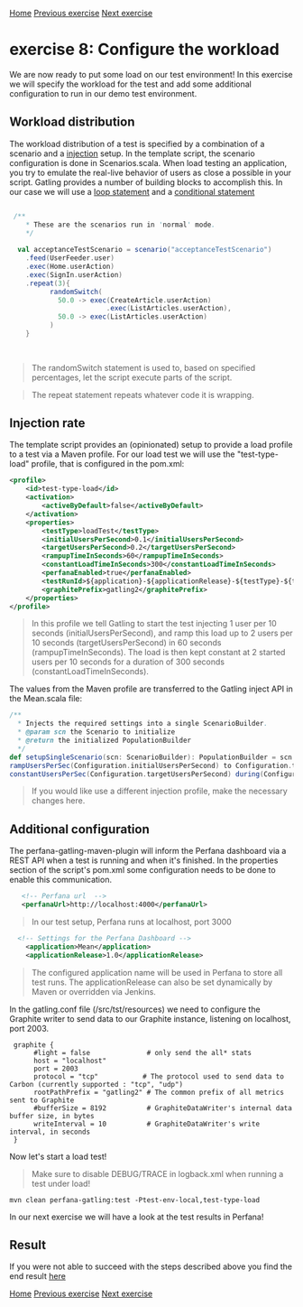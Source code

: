 [Home](index.md) 
[Previous exercise](exercise-7.md) 
[Next exercise](exercise-9.md)  

# exercise 8: Configure the workload 

We are now ready to put some load on our test environment! In this exercise we will specify the workload for the test and add some additional configuration to run in our demo test environment.  

## Workload distribution

The workload distribution of a test is specified by a combination of a scenario and a [injection](https://gatling.io/docs/2.3/general/simulation_setup/?highlight=injection) setup. In the template script, the scenario configuration is done in Scenarios.scala. When load testing an application, you try to emulate the real-live behavior of users as close a possible in your script. Gatling provides a number of building blocks to accomplish this. In our case we will use a [loop statement](https://gatling.io/docs/2.3/general/scenario/#loop-statements) and a [conditional statement](https://gatling.io/docs/2.3/general/scenario/#conditional-statements)  

 

```scala

 /**
    * These are the scenarios run in 'normal' mode.
    */
      
  val acceptanceTestScenario = scenario("acceptanceTestScenario")
    .feed(UserFeeder.user)
    .exec(Home.userAction)
    .exec(SignIn.userAction)
    .repeat(3){
          randomSwitch(
            50.0 -> exec(CreateArticle.userAction)
                        .exec(ListArticles.userAction),      
            50.0 -> exec(ListArticles.userAction)
          )
    }
    
      

```
> The randomSwitch statement is used to, based on specified percentages, let the script execute parts of the script.

> The repeat statement repeats whatever code it is wrapping. 

## Injection rate

The template script provides an (opinionated) setup to provide a load profile to a test via a Maven profile. For our load test we will use the "test-type-load" profile, that is configured in the pom.xml: 

```xml
<profile>
    <id>test-type-load</id>
    <activation>
        <activeByDefault>false</activeByDefault>
    </activation>
    <properties>
        <testType>loadTest</testType>
        <initialUsersPerSecond>0.1</initialUsersPerSecond>
        <targetUsersPerSecond>0.2</targetUsersPerSecond>
        <rampupTimeInSeconds>60</rampupTimeInSeconds>
        <constantLoadTimeInSeconds>300</constantLoadTimeInSeconds>
        <perfanaEnabled>true</perfanaEnabled>
        <testRunId>${application}-${applicationRelease}-${testType}-${testEnvironment}-${build.time}</testRunId>
        <graphitePrefix>gatling2</graphitePrefix>
    </properties>
</profile>
```

> In this profile we tell Gatling to start the test injecting 1 user per 10 seconds (initialUsersPerSecond), and ramp this load up to 2 users per 10 seconds (targetUsersPerSecond) in 60 seconds (rampupTimeInSeconds). The load is then kept constant at 2 started users per 10 seconds for a duration of 300 seconds (constantLoadTimeInSeconds).
  
The values from the Maven profile are transferred to the Gatling inject API in the Mean.scala file:

```scala
/**
  * Injects the required settings into a single ScenarioBuilder.
  * @param scn the Scenario to initialize
  * @return the initialized PopulationBuilder
  */
def setupSingleScenario(scn: ScenarioBuilder): PopulationBuilder = scn.inject(
rampUsersPerSec(Configuration.initialUsersPerSecond) to Configuration.targetUsersPerSecond during (Configuration.rampupTimeInSeconds),
constantUsersPerSec(Configuration.targetUsersPerSecond) during(Configuration.constantLoadTimeInSeconds)
``` 
> If you would like use a different injection profile, make the necessary changes here.

## Additional configuration

The perfana-gatling-maven-plugin will inform the Perfana dashboard via a REST API when a test is running and when it's finished. In the properties section of the script's pom.xml some configuration needs to be done to enable this communication.


```xml
   <!-- Perfana url  -->
   <perfanaUrl>http://localhost:4000</perfanaUrl>
``` 
> In our test setup, Perfana runs at localhost, port 3000

```xml
  <!-- Settings for the Perfana Dashboard -->
    <application>Mean</application>
    <applicationRelease>1.0</applicationRelease>
```
> The configured application name will be used in Perfana to store all test runs. The applicationRelease can also be set dynamically by Maven or overridden via Jenkins. 

In the gatling.conf file (/src/tst/resources) we need to configure the Graphite writer to send data to our Graphite instance, listening on localhost, port 2003.

```
 graphite {
      #light = false              # only send the all* stats
      host = "localhost"
      port = 2003
      protocol = "tcp"           # The protocol used to send data to Carbon (currently supported : "tcp", "udp")
      rootPathPrefix = "gatling2" # The common prefix of all metrics sent to Graphite
      #bufferSize = 8192          # GraphiteDataWriter's internal data buffer size, in bytes
      writeInterval = 10          # GraphiteDataWriter's write interval, in seconds
 }

```

Now let's start a load test!

> Make sure to disable DEBUG/TRACE in logback.xml when running a test under load!

```  
mvn clean perfana-gatling:test -Ptest-env-local,test-type-load
```

In our next exercise we will have a look at the test results in Perfana!

## Result

If you were not able to succeed with the steps described above you find the end result [here](https://github.com/perfana/perfana-gatling-workshop/tree/workshop/exercise-8)  


[Home](index.md) 
[Previous exercise](exercise-7.md) 
[Next exercise](exercise-9.md)  


  
